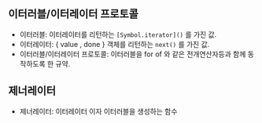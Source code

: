 ## 이터러블/이터레이터 프로토콜

- 이터러블: 이터레이터를 리턴하는 `[Symbol.iterator]()` 를 가진 값.
- 이터레이터: { value , done } 객체를 리턴하는 `next()` 를 가진 값.
- 이터러블/이터레이터 프로토콜: 이터러블을 for of 와 같은 전개연산자등과 함께 동작하도록 한 규약.

## 제너레이터
- 제너레이터: 이터레이터 이자 이터러블을 생성하는 함수